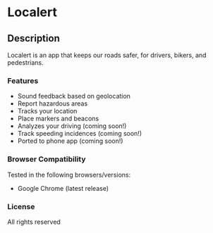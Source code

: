 # Localert

## Description
Localert is an app that keeps our roads safer, for drivers, bikers, and pedestrians.


### Features
* Sound feedback based on geolocation
* Report hazardous areas
* Tracks your location
* Place markers and beacons
* Analyzes your driving (coming soon!)
* Track speeding incidences (coming soon!)
* Ported to phone app (coming soon!)

### Browser Compatibility
Tested in the following browsers/versions:
* Google Chrome (latest release)

### License

All rights reserved